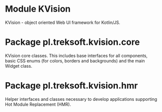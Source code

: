 # Module KVision

KVision - object oriented Web UI framework for Kotlin/JS.

# Package pl.treksoft.kvision.core

KVision core classes. This includes base interfaces for all components, basic CSS enums (for colors, borders
and backgrounds) and the main Widget class.

# Package pl.treksoft.kvision.hmr

Helper interfaces and classes necessary to develop applications supporting Hot Module Replacement (HMR).
